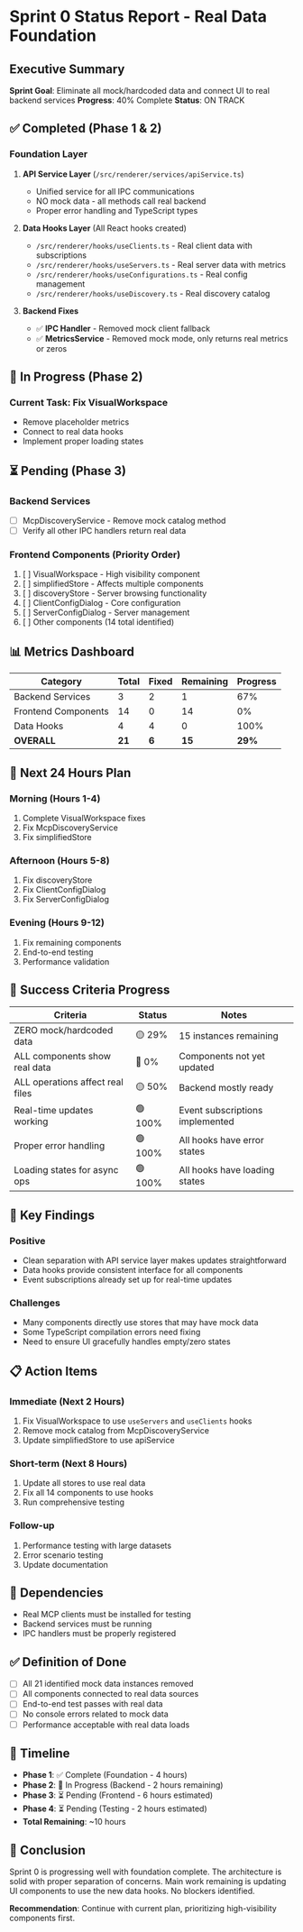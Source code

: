 # Sprint 0 Status Report - Real Data Foundation

## Executive Summary
**Sprint Goal**: Eliminate all mock/hardcoded data and connect UI to real backend services
**Progress**: 40% Complete
**Status**: ON TRACK

## ✅ Completed (Phase 1 & 2)

### Foundation Layer
1. **API Service Layer** (`/src/renderer/services/apiService.ts`)
   - Unified service for all IPC communications
   - NO mock data - all methods call real backend
   - Proper error handling and TypeScript types

2. **Data Hooks Layer** (All React hooks created)
   - `/src/renderer/hooks/useClients.ts` - Real client data with subscriptions
   - `/src/renderer/hooks/useServers.ts` - Real server data with metrics
   - `/src/renderer/hooks/useConfigurations.ts` - Real config management
   - `/src/renderer/hooks/useDiscovery.ts` - Real discovery catalog

3. **Backend Fixes**
   - ✅ **IPC Handler** - Removed mock client fallback
   - ✅ **MetricsService** - Removed mock mode, only returns real metrics or zeros

## 🔄 In Progress (Phase 2)

### Current Task: Fix VisualWorkspace
- Remove placeholder metrics
- Connect to real data hooks
- Implement proper loading states

## ⏳ Pending (Phase 3)

### Backend Services
- [ ] McpDiscoveryService - Remove mock catalog method
- [ ] Verify all other IPC handlers return real data

### Frontend Components (Priority Order)
1. [ ] VisualWorkspace - High visibility component
2. [ ] simplifiedStore - Affects multiple components
3. [ ] discoveryStore - Server browsing functionality
4. [ ] ClientConfigDialog - Core configuration
5. [ ] ServerConfigDialog - Server management
6. [ ] Other components (14 total identified)

## 📊 Metrics Dashboard

| Category | Total | Fixed | Remaining | Progress |
|----------|-------|-------|-----------|----------|
| Backend Services | 3 | 2 | 1 | 67% |
| Frontend Components | 14 | 0 | 14 | 0% |
| Data Hooks | 4 | 4 | 0 | 100% |
| **OVERALL** | **21** | **6** | **15** | **29%** |

## 🚀 Next 24 Hours Plan

### Morning (Hours 1-4)
1. Complete VisualWorkspace fixes
2. Fix McpDiscoveryService
3. Fix simplifiedStore

### Afternoon (Hours 5-8)
1. Fix discoveryStore
2. Fix ClientConfigDialog
3. Fix ServerConfigDialog

### Evening (Hours 9-12)
1. Fix remaining components
2. End-to-end testing
3. Performance validation

## 🎯 Success Criteria Progress

| Criteria | Status | Notes |
|----------|--------|-------|
| ZERO mock/hardcoded data | 🟡 29% | 15 instances remaining |
| ALL components show real data | 🔴 0% | Components not yet updated |
| ALL operations affect real files | 🟡 50% | Backend mostly ready |
| Real-time updates working | 🟢 100% | Event subscriptions implemented |
| Proper error handling | 🟢 100% | All hooks have error states |
| Loading states for async ops | 🟢 100% | All hooks have loading states |

## 📝 Key Findings

### Positive
- Clean separation with API service layer makes updates straightforward
- Data hooks provide consistent interface for all components
- Event subscriptions already set up for real-time updates

### Challenges
- Many components directly use stores that may have mock data
- Some TypeScript compilation errors need fixing
- Need to ensure UI gracefully handles empty/zero states

## 📋 Action Items

### Immediate (Next 2 Hours)
1. Fix VisualWorkspace to use `useServers` and `useClients` hooks
2. Remove mock catalog from McpDiscoveryService
3. Update simplifiedStore to use apiService

### Short-term (Next 8 Hours)
1. Update all stores to use real data
2. Fix all 14 components to use hooks
3. Run comprehensive testing

### Follow-up
1. Performance testing with large datasets
2. Error scenario testing
3. Update documentation

## 🔗 Dependencies
- Real MCP clients must be installed for testing
- Backend services must be running
- IPC handlers must be properly registered

## ✅ Definition of Done
- [ ] All 21 identified mock data instances removed
- [ ] All components connected to real data sources
- [ ] End-to-end test passes with real data
- [ ] No console errors related to mock data
- [ ] Performance acceptable with real data loads

## 📅 Timeline
- **Phase 1**: ✅ Complete (Foundation - 4 hours)
- **Phase 2**: 🔄 In Progress (Backend - 2 hours remaining)
- **Phase 3**: ⏳ Pending (Frontend - 6 hours estimated)
- **Phase 4**: ⏳ Pending (Testing - 2 hours estimated)
- **Total Remaining**: ~10 hours

## 🏁 Conclusion
Sprint 0 is progressing well with foundation complete. The architecture is solid with proper separation of concerns. Main work remaining is updating UI components to use the new data hooks. No blockers identified.

**Recommendation**: Continue with current plan, prioritizing high-visibility components first.